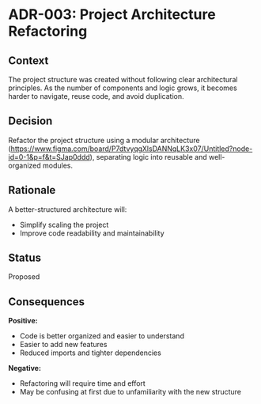 # ADR-003: Project Architecture Refactoring

## Context  
The project structure was created without following clear architectural principles. As the number of components and logic grows, it becomes harder to navigate, reuse code, and avoid duplication.

## Decision  
Refactor the project structure using a modular architecture (https://www.figma.com/board/P7dtvyqgXlsDANNqLK3x07/Untitled?node-id=0-1&p=f&t=SJap0ddd), separating logic into reusable and well-organized modules.

## Rationale  
A better-structured architecture will:
- Simplify scaling the project
- Improve code readability and maintainability

## Status  
Proposed

## Consequences  
**Positive:**
- Code is better organized and easier to understand  
- Easier to add new features  
- Reduced imports and tighter dependencies

**Negative:**
- Refactoring will require time and effort  
- May be confusing at first due to unfamiliarity with the new structure
